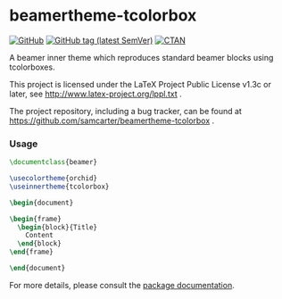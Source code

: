 # beamertheme-tcolorbox

[![GitHub](https://img.shields.io/github/license/samcarter/beamertheme-tcolorbox.svg?color=blue)](http://www.latex-project.org/lppl.txt)
[![GitHub tag (latest SemVer)](https://img.shields.io/github/tag/samcarter/beamertheme-tcolorbox.svg?label=current%20version)](https://github.com/samcarter/beamertheme-tcolorbox/releases/latest)
[![CTAN](https://img.shields.io/ctan/v/beamertheme-tcolorbox.svg)](https://ctan.org/pkg/beamertheme-tcolorbox)

A beamer inner theme which reproduces standard beamer blocks using tcolorboxes.

This project is licensed under the LaTeX Project Public License v1.3c or later, see http://www.latex-project.org/lppl.txt .

The project repository, including a bug tracker, can be found at https://github.com/samcarter/beamertheme-tcolorbox .

### Usage

```latex
\documentclass{beamer}

\usecolortheme{orchid}
\useinnertheme{tcolorbox}

\begin{document}

\begin{frame}
  \begin{block}{Title}
    Content
  \end{block}
\end{frame}

\end{document}
```

For more details, please consult the [package documentation](https://github.com/samcarter/beamertheme-tcolorbox/blob/main/DOCUMENTATION.pdf).
